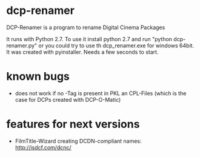 # dcp-renamer
DCP-Renamer is a program to rename Digital Cinema Packages

It runs with Python 2.7. To use it install python 2.7 and run "python dcp-renamer.py" or you could try to use th dcp_renamer.exe for windows 64bit. It was created with pyinstaller. Needs a few seconds to start.

# known bugs
* does not work if no <OriginalFileName>-Tag is present in PKL an CPL-Files (which is the case for DCPs created with DCP-O-Matic)
  
# features for next versions
* FilmTitle-Wizard creating DCDN-compliant names: http://isdcf.com/dcnc/

